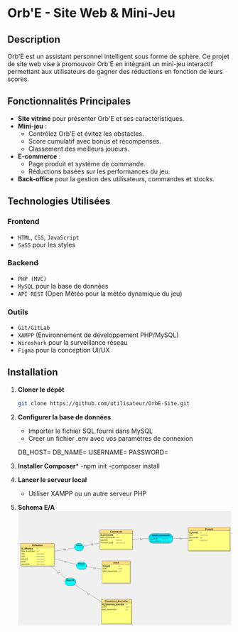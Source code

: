 # Orb'E - Site Web & Mini-Jeu

## Description
Orb'E est un assistant personnel intelligent sous forme de sphère. Ce projet de site web vise à promouvoir Orb'E en intégrant un mini-jeu interactif permettant aux utilisateurs de gagner des réductions en fonction de leurs scores.

## Fonctionnalités Principales
- **Site vitrine** pour présenter Orb'E et ses caractéristiques.
- **Mini-jeu** :
  - Contrôlez Orb'E et évitez les obstacles.
  - Score cumulatif avec bonus et récompenses.
  - Classement des meilleurs joueurs.
- **E-commerce** :
  - Page produit et système de commande.
  - Réductions basées sur les performances du jeu.
- **Back-office** pour la gestion des utilisateurs, commandes et stocks.

## Technologies Utilisées
### Frontend
- `HTML`, `CSS`, `JavaScript`
- `SaSS` pour les styles

### Backend
- `PHP (MVC)`
- `MySQL` pour la base de données
- `API REST` (Open Météo pour la météo dynamique du jeu)

### Outils
- `Git/GitLab`
- `XAMPP` (Environnement de développement PHP/MySQL)
- `Wireshark` pour la surveillance réseau
- `Figma` pour la conception UI/UX

## Installation
1. **Cloner le dépôt**
   ```bash
   git clone https://github.com/utilisateur/OrbE-Site.git
   ```
2. **Configurer la base de données**
   - Importer le fichier SQL fourni dans MySQL
   - Creer un fichier .env avec vos paramètres de connexion
  
   DB_HOST=
   DB_NAME= 
   USERNAME=
   PASSWORD=


3. **Installer Composer***
   -npm init
   -composer install
   
4. **Lancer le serveur local**
   - Utiliser XAMPP ou un autre serveur PHP

5. **Schema E/A**
![schema E/A](./publique/images/divers/modeleBDD_E-A.jpg "E/A") 

